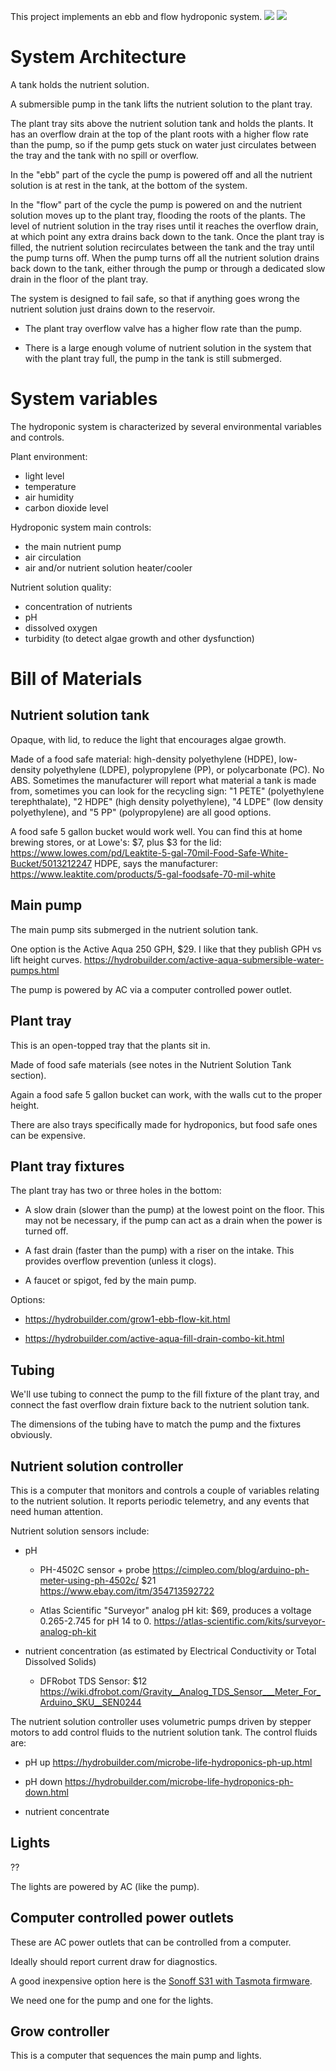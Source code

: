 This project implements an ebb and flow hydroponic system.
![](/ebb-flow.jpg)
![](/ebb-flow.png)


# System Architecture

A tank holds the nutrient solution.

A submersible pump in the tank lifts the nutrient solution to the
plant tray.

The plant tray sits above the nutrient solution tank and holds the plants.
It has an overflow drain at the top of the plant roots with a higher flow
rate than the pump, so if the pump gets stuck on water just circulates
between the tray and the tank with no spill or overflow.

In the "ebb" part of the cycle the pump is powered off and all the
nutrient solution is at rest in the tank, at the bottom of the system.

In the "flow" part of the cycle the pump is powered on and the nutrient
solution moves up to the plant tray, flooding the roots of the plants.
The level of nutrient solution in the tray rises until it reaches the
overflow drain, at which point any extra drains back down to the tank.
Once the plant tray is filled, the nutrient solution recirculates between
the tank and the tray until the pump turns off.  When the pump turns off
all the nutrient solution drains back down to the tank, either through
the pump or through a dedicated slow drain in the floor of the plant tray.

The system is designed to fail safe, so that if anything goes wrong the
nutrient solution just drains down to the reservoir.

* The plant tray overflow valve has a higher flow rate than the pump.

* There is a large enough volume of nutrient solution in the system that
  with the plant tray full, the pump in the tank is still submerged.


# System variables

The hydroponic system is characterized by several environmental variables
and controls.

Plant environment:
* light level
* temperature
* air humidity
* carbon dioxide level

Hydroponic system main controls:
* the main nutrient pump
* air circulation
* air and/or nutrient solution heater/cooler

Nutrient solution quality:
* concentration of nutrients
* pH
* dissolved oxygen
* turbidity (to detect algae growth and other dysfunction)


# Bill of Materials


## Nutrient solution tank

Opaque, with lid, to reduce the light that encourages algae growth.

Made of a food safe material: high-density polyethylene (HDPE),
low-density polyethylene (LDPE), polypropylene (PP), or polycarbonate
(PC).  No ABS.  Sometimes the manufacturer will report what material
a tank is made from, sometimes you can look for the recycling sign: "1
PETE" (polyethylene terephthalate), "2 HDPE" (high density polyethylene),
"4 LDPE" (low density polyethylene), and "5 PP" (polypropylene) are all
good options.

A food safe 5 gallon bucket would work well.  You can find
this at home brewing stores, or at Lowe's: $7, plus $3 for the lid:
<https://www.lowes.com/pd/Leaktite-5-gal-70mil-Food-Safe-White-Bucket/5013212247>
HDPE, says the manufacturer:
<https://www.leaktite.com/products/5-gal-foodsafe-70-mil-white>


## Main pump

The main pump sits submerged in the nutrient solution tank.

One option is the Active Aqua 250 GPH, $29.  I like
that they publish GPH vs lift height curves.
<https://hydrobuilder.com/active-aqua-submersible-water-pumps.html>

The pump is powered by AC via a computer controlled power outlet.


## Plant tray

This is an open-topped tray that the plants sit in.

Made of food safe materials (see notes in the Nutrient Solution Tank
section).

Again a food safe 5 gallon bucket can work, with the walls cut to the
proper height.

There are also trays specifically made for hydroponics, but food safe
ones can be expensive.


## Plant tray fixtures

The plant tray has two or three holes in the bottom:

* A slow drain (slower than the pump) at the lowest point on the floor.
  This may not be necessary, if the pump can act as a drain when the
  power is turned off.

* A fast drain (faster than the pump) with a riser on the intake.
  This provides overflow prevention (unless it clogs).

* A faucet or spigot, fed by the main pump.

Options:

* <https://hydrobuilder.com/grow1-ebb-flow-kit.html>

* <https://hydrobuilder.com/active-aqua-fill-drain-combo-kit.html>


## Tubing

We'll use tubing to connect the pump to the fill fixture of the plant
tray, and connect the fast overflow drain fixture back to the nutrient
solution tank.

The dimensions of the tubing have to match the pump and the fixtures
obviously.


## Nutrient solution controller

This is a computer that monitors and controls a couple of variables
relating to the nutrient solution.  It reports periodic telemetry,
and any events that need human attention.

Nutrient solution sensors include: 

* pH

    * PH-4502C sensor + probe
      <https://cimpleo.com/blog/arduino-ph-meter-using-ph-4502c/>
      $21 <https://www.ebay.com/itm/354713592722>

    * Atlas Scientific "Surveyor" analog pH kit: $69,
      produces a voltage 0.265-2.745 for pH 14 to
      0. <https://atlas-scientific.com/kits/surveyor-analog-ph-kit>

* nutrient concentration (as estimated by Electrical Conductivity or
  Total Dissolved Solids)

    * DFRobot TDS Sensor: $12
      <https://wiki.dfrobot.com/Gravity__Analog_TDS_Sensor___Meter_For_Arduino_SKU__SEN0244>

The nutrient solution controller uses volumetric pumps driven by stepper
motors to add control fluids to the nutrient solution tank.  The control
fluids are:

* pH up <https://hydrobuilder.com/microbe-life-hydroponics-ph-up.html>

* pH down <https://hydrobuilder.com/microbe-life-hydroponics-ph-down.html>

* nutrient concentrate


## Lights

??

The lights are powered by AC (like the pump).


## Computer controlled power outlets

These are AC power outlets that can be controlled from a computer.

Ideally should report current draw for diagnostics.

A good inexpensive option here is the [Sonoff S31 with Tasmota
firmware](https://tasmota.github.io/docs/devices/Sonoff-S31/).

We need one for the pump and one for the lights.


## Grow controller

This is a computer that sequences the main pump and lights.
